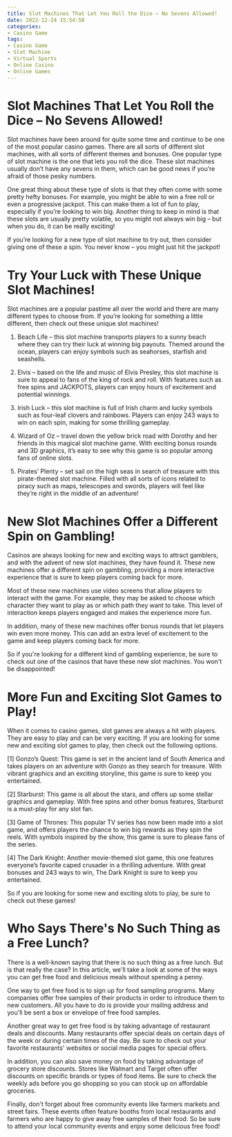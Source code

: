 ```yaml
---
title: Slot Machines That Let You Roll the Dice – No Sevens Allowed!
date: 2022-12-24 15:54:58
categories:
- Casino Game
tags:
- Casino Game
- Slot Machine
- Virtual Sports
- Online Casino
- Online Games
---
```



#  Slot Machines That Let You Roll the Dice – No Sevens Allowed!

Slot machines have been around for quite some time and continue to be one of the most popular casino games. There are all sorts of different slot machines, with all sorts of different themes and bonuses. One popular type of slot machine is the one that lets you roll the dice. These slot machines usually don’t have any sevens in them, which can be good news if you’re afraid of those pesky numbers.

One great thing about these type of slots is that they often come with some pretty hefty bonuses. For example, you might be able to win a free roll or even a progressive jackpot. This can make them a lot of fun to play, especially if you’re looking to win big. Another thing to keep in mind is that these slots are usually pretty volatile, so you might not always win big – but when you do, it can be really exciting!

If you’re looking for a new type of slot machine to try out, then consider giving one of these a spin. You never know – you might just hit the jackpot!

#  Try Your Luck with These Unique Slot Machines!

Slot machines are a popular pastime all over the world and there are many different types to choose from. If you’re looking for something a little different, then check out these unique slot machines!

1. Beach Life – this slot machine transports players to a sunny beach where they can try their luck at winning big payouts. Themed around the ocean, players can enjoy symbols such as seahorses, starfish and seashells.

2. Elvis – based on the life and music of Elvis Presley, this slot machine is sure to appeal to fans of the king of rock and roll. With features such as free spins and JACKPOTS, players can enjoy hours of excitement and potential winnings.

3. Irish Luck – this slot machine is full of Irish charm and lucky symbols such as four-leaf clovers and rainbows. Players can enjoy 243 ways to win on each spin, making for some thrilling gameplay.

4. Wizard of Oz – travel down the yellow brick road with Dorothy and her friends in this magical slot machine game. With exciting bonus rounds and 3D graphics, it’s easy to see why this game is so popular among fans of online slots.

5. Pirates’ Plenty – set sail on the high seas in search of treasure with this pirate-themed slot machine. Filled with all sorts of icons related to piracy such as maps, telescopes and swords, players will feel like they’re right in the middle of an adventure!

#  New Slot Machines Offer a Different Spin on Gambling!

Casinos are always looking for new and exciting ways to attract gamblers, and with the advent of new slot machines, they have found it. These new machines offer a different spin on gambling, providing a more interactive experience that is sure to keep players coming back for more.

Most of these new machines use video screens that allow players to interact with the game. For example, they may be asked to choose which character they want to play as or which path they want to take. This level of interaction keeps players engaged and makes the experience more fun.

In addition, many of these new machines offer bonus rounds that let players win even more money. This can add an extra level of excitement to the game and keep players coming back for more.

So if you're looking for a different kind of gambling experience, be sure to check out one of the casinos that have these new slot machines. You won't be disappointed!

#  More Fun and Exciting Slot Games to Play!

When it comes to casino games, slot games are always a hit with players. They are easy to play and can be very exciting. If you are looking for some new and exciting slot games to play, then check out the following options.

[1] Gonzo’s Quest: This game is set in the ancient land of South America and takes players on an adventure with Gonzo as they search for treasure. With vibrant graphics and an exciting storyline, this game is sure to keep you entertained.

[2] Starburst: This game is all about the stars, and offers up some stellar graphics and gameplay. With free spins and other bonus features, Starburst is a must-play for any slot fan.

[3] Game of Thrones: This popular TV series has now been made into a slot game, and offers players the chance to win big rewards as they spin the reels. With symbols inspired by the show, this game is sure to please fans of the series.

[4] The Dark Knight: Another movie-themed slot game, this one features everyone’s favorite caped crusader in a thrilling adventure. With great bonuses and 243 ways to win, The Dark Knight is sure to keep you entertained.

So if you are looking for some new and exciting slots to play, be sure to check out these games!

#  Who Says There's No Such Thing as a Free Lunch?

There is a well-known saying that there is no such thing as a free lunch. But is that really the case? In this article, we'll take a look at some of the ways you can get free food and delicious meals without spending a penny.

One way to get free food is to sign up for food sampling programs. Many companies offer free samples of their products in order to introduce them to new customers. All you have to do is provide your mailing address and you'll be sent a box or envelope of free food samples.

Another great way to get free food is by taking advantage of restaurant deals and discounts. Many restaurants offer special deals on certain days of the week or during certain times of the day. Be sure to check out your favorite restaurants' websites or social media pages for special offers.

In addition, you can also save money on food by taking advantage of grocery store discounts. Stores like Walmart and Target often offer discounts on specific brands or types of food items. Be sure to check the weekly ads before you go shopping so you can stock up on affordable groceries.

Finally, don't forget about free community events like farmers markets and street fairs. These events often feature booths from local restaurants and farmers who are happy to give away free samples of their food. So be sure to attend your local community events and enjoy some delicious free food!
